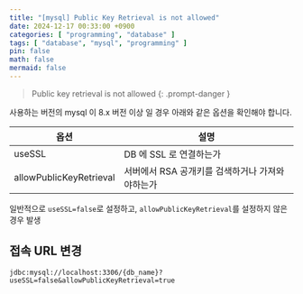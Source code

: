 ```yaml
---
title: "[mysql] Public Key Retrieval is not allowed"
date: 2024-12-17 00:33:00 +0900
categories: [ "programming", "database" ]
tags: [ "database", "mysql", "programming" ]
pin: false
math: false
mermaid: false
---
```


> Public key retrieval is not allowed
> {: .prompt-danger }

사용하는 버전의 mysql 이 8.x 버전 이상 일 경우 아래와 같은 옵션을 확인해야 합니다.

| **옵션**                  | **설명**                      |
|-------------------------|-----------------------------|
| useSSL                  | DB 에 SSL 로 연결하는가            |
| allowPublicKeyRetrieval | 서버에서 RSA 공개키를 검색하거나 가져와야하는가 |

일반적으로 `useSSL=false`로 설정하고, `allowPublicKeyRetrieval`를 설정하지 않은 경우 발생

## 접속 URL 변경

```
jdbc:mysql://localhost:3306/{db_name}?useSSL=false&allowPublicKeyRetrieval=true
```
